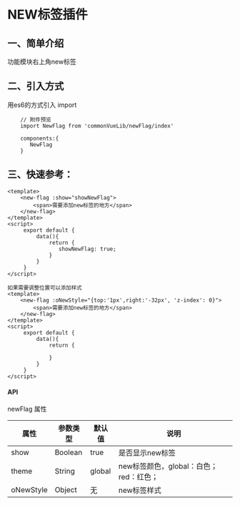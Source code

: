# NEW标签插件
## 一、简单介绍

功能模块右上角new标签


## 二、引入方式
用es6的方式引入 import

```
    // 附件预览
    import NewFlag from 'commonVueLib/newFlag/index'
    
    components:{
       NewFlag
    }
```

## 三、快速参考：

```
<template>
    <new-flag :show="showNewFlag">
        <span>需要添加new标签的地方</span>
    </new-flag>
</template>
<script>
     export default {
         data(){
             return {
                showNewFlag: true;
             }
         }
     }
</script>
```
```
如果需要调整位置可以添加样式
<template>
    <new-flag :oNewStyle="{top:'1px',right:'-32px', 'z-index': 0}">
        <span>需要添加new标签的地方</span>
    </new-flag>
</template>
<script>
     export default {
         data(){
             return {
               
             }
         }
     }
</script>
```

#### API
newFlag 属性  

|  **属性** | **参数类型**  | **默认值**  | **说明**  |
| ------------ | ------------ | ------------ | ------------ |
| show | Boolean  | true | 是否显示new标签 |
| theme | String  | global | new标签颜色，global：白色；red：红色； |
| oNewStyle | Object  | 无 | new标签样式 |
